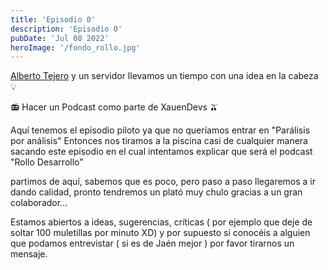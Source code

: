 ```yaml
---
title: 'Episodio 0'
description: 'Episodio 0'
pubDate: 'Jul 08 2022'
heroImage: '/fondo_rollo.jpg'
---
```

[Alberto Tejero](https://www.linkedin.com/in/albertotejeromorales/) y un servidor llevamos un tiempo con una idea en la cabeza 💡

📻 Hacer un Podcast como parte de XauenDevs 🫒

Aquí tenemos el episodio piloto ya que no queríamos entrar en "Parálisis por análisis"
Entonces nos tiramos a la piscina casi de cualquier manera sacando este episodio en el cual intentamos explicar que será el podcast "Rollo Desarrollo"

partimos de aquí, sabemos que es poco, pero paso a paso llegaremos a ir dando calidad, pronto tendremos un plató muy chulo gracias a un gran colaborador...

Estamos abiertos a ideas, sugerencias, críticas ( por ejemplo que deje de soltar 100 muletillas por minuto XD) y por supuesto si conocéis a alguien que podamos entrevistar ( si es de Jaén mejor ) por favor tirarnos un mensaje.
